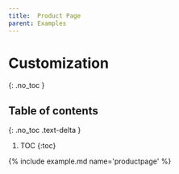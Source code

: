 ```yaml
---
title:  Product Page
parent: Examples
---
```


# Customization
{: .no_toc }

## Table of contents
{: .no_toc .text-delta }

1. TOC
   {:toc}
   
{% include example.md name='productpage' %}